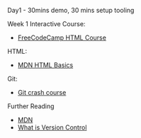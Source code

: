 Day1 - 30mins demo, 30 mins setup tooling

Week 1 Interactive Course:
- [FreeCodeCamp HTML Course](https://www.freecodecamp.org/learn/responsive-web-design/#basic-html-and-html5)

HTML:
- [MDN HTML Basics](https://developer.mozilla.org/en-US/docs/Learn/HTML/Introduction_to_HTML/Getting_started)

Git:
- [Git crash course](https://www.freecodecamp.org/news/learn-the-basics-of-git-in-under-10-minutes-da548267cc91/)

Further Reading
- [MDN](https://developer.mozilla.org/en-US/)
- [What is Version Control](https://www.atlassian.com/git/tutorials/what-is-version-control) 